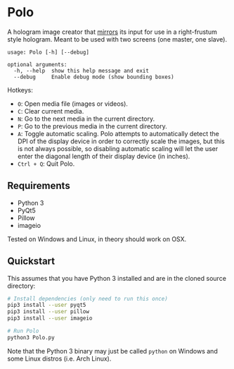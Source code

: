 # Polo
A hologram image creator that [mirrors](https://jamesw.bio/images/polo.png) its
input for use in a right-frustum style hologram. Meant to be used with two
screens (one master, one slave).

```
usage: Polo [-h] [--debug]

optional arguments:
  -h, --help  show this help message and exit
  --debug     Enable debug mode (show bounding boxes)
```

Hotkeys:
* `O`: Open media file (images or videos).
* `C`: Clear current media.
* `N`: Go to the next media in the current directory.
* `P`: Go to the previous media in the current directory.
* `A`: Toggle automatic scaling. Polo attempts to automatically detect the DPI
       of the display device in order to correctly scale the images, but this is not
       always possible, so disabling automatic scaling will let the user enter
       the diagonal length of their display device (in inches).
* `Ctrl + Q`: Quit Polo.

## Requirements
* Python 3
* PyQt5
* Pillow
* imageio

Tested on Windows and Linux, in theory should work on OSX.

## Quickstart
This assumes that you have Python 3 installed and are in the cloned source
directory:

```bash
# Install dependencies (only need to run this once)
pip3 install --user pyqt5
pip3 install --user pillow
pip3 install --user imageio

# Run Polo
python3 Polo.py

```

Note that the Python 3 binary may just be called `python` on Windows and some
Linux distros (i.e. Arch Linux).
